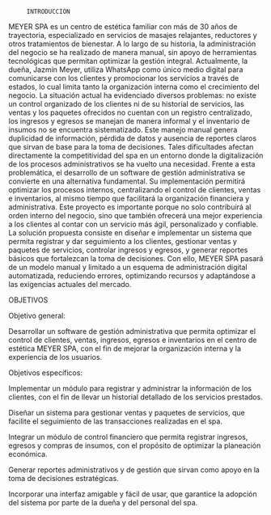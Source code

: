          INTRODUCCIÓN  
MEYER SPA es un centro de estética familiar con más de 30 años de trayectoria, especializado en servicios de masajes relajantes, reductores y otros tratamientos de bienestar. A lo largo de su historia, la administración del negocio se ha realizado de manera manual, sin apoyo de herramientas tecnológicas que permitan optimizar la gestión integral. Actualmente, la dueña, Jazmín Meyer, utiliza WhatsApp como único medio digital para comunicarse con los clientes y promocionar los servicios a través de estados, lo cual limita tanto la organización interna como el crecimiento del negocio.
La situación actual ha evidenciado diversos problemas: no existe un control organizado de los clientes ni de su historial de servicios, las ventas y los paquetes ofrecidos no cuentan con un registro centralizado, los ingresos y egresos se manejan de manera informal y el inventario de insumos no se encuentra sistematizado. Este manejo manual genera duplicidad de información, pérdida de datos y ausencia de reportes claros que sirvan de base para la toma de decisiones. Tales dificultades afectan directamente la competitividad del spa en un entorno donde la digitalización de los procesos administrativos se ha vuelto una necesidad.
Frente a esta problemática, el desarrollo de un software de gestión administrativa se convierte en una alternativa fundamental. Su implementación permitirá optimizar los procesos internos, centralizando el control de clientes, ventas e inventarios, al mismo tiempo que facilitará la organización financiera y administrativa. Este proyecto es importante porque no solo contribuirá al orden interno del negocio, sino que también ofrecerá una mejor experiencia a los clientes al contar con un servicio más ágil, personalizado y confiable.
La solución propuesta consiste en diseñar e implementar un sistema que permita registrar y dar seguimiento a los clientes, gestionar ventas y paquetes de servicios, controlar ingresos y egresos, y generar reportes básicos que fortalezcan la toma de decisiones. Con ello, MEYER SPA pasará de un modelo manual y limitado a un esquema de administración digital automatizada, reduciendo errores, optimizando recursos y adaptándose a las exigencias actuales del mercado.




OBJETIVOS

Objetivo general:

Desarrollar un software de gestión administrativa que permita optimizar el control de clientes, ventas, ingresos, egresos e inventarios en el centro de estética MEYER SPA, con el fin de mejorar la organización interna y la experiencia de los usuarios.


Objetivos específicos:

Implementar un módulo para registrar y administrar la información de los clientes, con el fin de llevar un historial detallado de los servicios prestados.

Diseñar un sistema para gestionar ventas y paquetes de servicios, que facilite el seguimiento de las transacciones realizadas en el spa.

Integrar un módulo de control financiero que permita registrar ingresos, egresos y compras de insumos, con el propósito de optimizar la planeación económica.

Generar reportes administrativos y de gestión que sirvan como apoyo en la toma de decisiones estratégicas.

Incorporar una interfaz amigable y fácil de usar, que garantice la adopción del sistema por parte de la dueña y del personal del spa.
